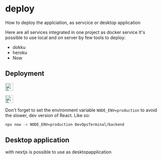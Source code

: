 # deploy
How to deploy the applciation, as servcice or desktop application



Here are all services integrated in one project as docker service
It's possible to use local and on server by few tools to deploy:


+ dokku
+ heroku
+ Now



## Deployment


<a href="https://www.heroku.com/deploy/?template=https://github.com/DevOpsTerminal/backend"><img src="https://www.herokucdn.com/deploy/button.svg" alt="Deploy to Heroku" height="25px"></a>

<a href="https://deploy.now.sh/?repo=https://github.com/DevOpsTerminal/backend"><img src="https://deploy.now.sh/static/button.svg" alt="Deploy to Now" height="25px"></a>

Don't forget to set the environment variable `NODE_ENV=production` to avoid the slower, dev version of React. Like so:

```sh
npx now -e NODE_ENV=production DevOpsTerminal/backend
```

## Desktop application
with nextjs is possible to use as desktopapplication
